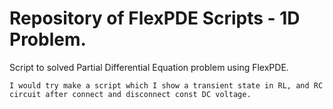 # Repository of FlexPDE Scripts - 1D Problem.

Script to solved Partial Differential Equation problem using FlexPDE.

	I would try make a script which I show a transient state in RL, and RC circuit after connect and disconnect const DC voltage.

